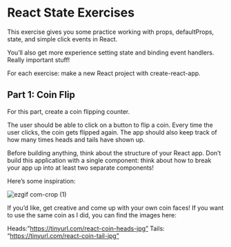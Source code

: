 # React State Exercises
This exercise gives you some practice working with props, defaultProps, state, and simple click events in React.

You’ll also get more experience setting state and binding event handlers. Really important stuff!

For each exercise: make a new React project with create-react-app.

## Part 1: Coin Flip
For this part, create a coin flipping counter.

The user should be able to click on a button to flip a coin. Every time the user clicks, the coin gets flipped again. The app should also keep track of how many times heads and tails have shown up.

Before building anything, think about the structure of your React app. Don’t build this application with a single component: think about how to break your app up into at least two separate components!

Here’s some inspiration:

![ezgif com-crop (1)](https://github.com/Avishek-kr/flip-coin-react/assets/23341110/6de300d4-c464-4a54-9c3c-caedc0c674f7)

If you’d like, get creative and come up with your own coin faces! If you want to use the same coin as I did, you can find the images here:

Heads:”https://tinyurl.com/react-coin-heads-jpg” Tails: “https://tinyurl.com/react-coin-tail-jpg”

